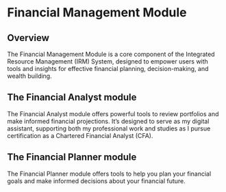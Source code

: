 # Financial Management Module

## Overview
The Financial Management Module is a core component of the Integrated Resource Management (IRM) System, designed to empower users with tools and insights for effective financial planning, decision-making, and wealth building.

## The Financial Analyst module 
The Financial Analyst module offers powerful tools to review portfolios and make informed financial projections. It’s designed to serve as my digital assistant, supporting both my professional work and studies as I pursue certification as a Chartered Financial Analyst (CFA).

## The Financial Planner module
The Financial Planner module offers tools to help you plan your financial goals and make informed decisions about your financial future. 

